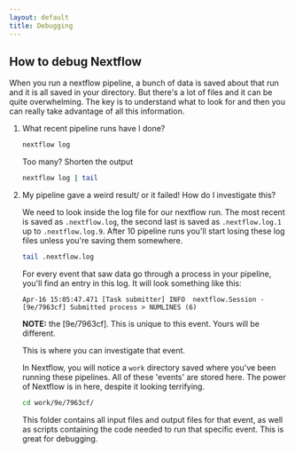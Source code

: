 ```yaml
---
layout: default
title: Debugging
---
```


## How to debug Nextflow

When you run a nextflow pipeline, a bunch of data is saved about that run and it is all saved in your directory. But there's a lot of files and it can be quite overwhelming. The key is to understand what to look for and then you can really take advantage of all this information. 

1. What recent pipeline runs have I done?

    ```bash
    nextflow log
    ```

    Too many? Shorten the output

    ```bash
    nextflow log | tail
    ``` 

2. My pipeline gave a weird result/ or it failed! How do I investigate this?

    We need to look inside the log file for our nextflow run. The most recent is saved as `.nextflow.log`, the second last is saved as `.nextflow.log.1` up to `.nextflow.log.9`. After 10 pipeline runs you'll start losing these log files unless you're saving them somewhere.

    ```bash
    tail .nextflow.log
    ```

    For every event that saw data go through a process in your pipeline, you'll find an entry in this log. It will look something like this:

    ```
    Apr-16 15:05:47.471 [Task submitter] INFO  nextflow.Session - [9e/7963cf] Submitted process > NUMLINES (6)
    ```
    **NOTE:** the [9e/7963cf]. This is unique to this event. Yours will be different.

    This is where you can investigate that event. 

    In Nextflow, you will notice a `work` directory saved where you've been running these pipelines. All of these 'events' are stored here. The power of Nextflow is in here, despite it looking terrifying.

    ```bash
    cd work/9e/7963cf/
    ```

    This folder contains all input files and output files for that event, as well as scripts containing the code needed to run that specific event. This is great for debugging. 
